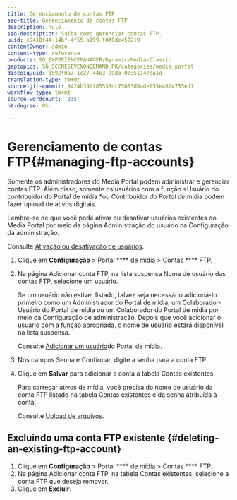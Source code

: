 ```yaml
---
title: Gerenciamento de contas FTP
seo-title: Gerenciamento de contas FTP
description: nulo
seo-description: Saiba como gerenciar contas FTP.
uuid: c9410f44-14bf-4f55-a199-f0f0de459219
contentOwner: admin
content-type: reference
products: SG_EXPERIENCEMANAGER/Dynamic-Media-Classic
geptopics: SG_SCENESEVENONDEMAND_PK/categories/media_portal
discoiquuid: d592f0a7-1c27-4463-998a-07351147da1d
translation-type: tm+mt
source-git-commit: 9424b392f85536dc75083d0ade255e4824755ed1
workflow-type: tm+mt
source-wordcount: '235'
ht-degree: 0%

---
```



# Gerenciamento de contas FTP{#managing-ftp-accounts}

Somente os administradores do Media Portal podem administrar e gerenciar contas FTP. Além disso, somente os usuários com a função *Usuário do contribuidor do Portal de mídia *ou Contribuidor *do Portal de* mídia podem fazer upload de ativos digitais.

Lembre-se de que você pode ativar ou desativar usuários existentes do Media Portal por meio da página Administração do usuário na Configuração da administração.

Consulte [Ativação ou desativação de usuários](administration-setup.md#activating_or_deactivating_users).

1. Clique em **Configuração** > Portal **** de mídia > Contas **** FTP.
1. Na página Adicionar conta FTP, na lista suspensa Nome de usuário das contas FTP, selecione um usuário.

   Se um usuário não estiver listado, talvez seja necessário adicioná-lo primeiro como um Administrador do Portal de mídia, um Colaborador-Usuário do Portal de mídia ou um Colaborador do Portal de mídia por meio da Configuração de administração. Depois que você adicionar o usuário com a função apropriada, o nome de usuário estará disponível na lista suspensa.

   Consulte [Adicionar um usuário](adding-media-portal-users.md#adding_a_media_portal_user)do Portal de mídia.

1. Nos campos Senha e Confirmar, digite a senha para a conta FTP.
1. Clique em **Salvar** para adicionar a conta à tabela Contas existentes.

   Para carregar ativos de mídia, você precisa do nome de usuário da conta FTP listado na tabela Contas existentes e da senha atribuída à conta.

   Consulte [Upload de arquivos](uploading-files.md#uploading_files).

## Excluindo uma conta FTP existente {#deleting-an-existing-ftp-account}

1. Clique em **Configuração** > Portal **** de mídia > Contas **** FTP.
1. Na página Adicionar conta FTP, na tabela Contas existentes, selecione a conta FTP que deseja remover.
1. Clique em **Excluir**.

